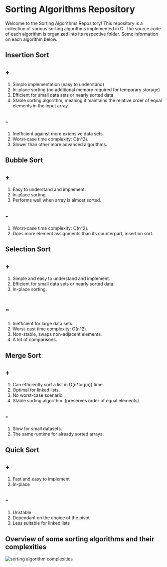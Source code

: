 # Sorting Algorithms Repository
Welcome to the Sorting Algorithms Repository! This repository is a collection of various sorting algorithms implemented in C. The source code of each algorithm is organized into its respective folder. Some information on each algorithm below.

## Insertion Sort
## +
1. Simple implementation (easy to understand)
2. In-place sorting (no additional memory required for temporary storage)
3. Efficient for small data sets or nearly sorted data
4. Stable sorting algorithm, meaning it maintains the relative order of equal elements in the input array.
## -
1. Inefficient against more extensive data sets.
2. Worst-case time complexity: O(n^2).
3. Slower than other more advanced algorithms.

## Bubble Sort
## +
1. Easy to understand and implement.
2. In-place sorting.
3. Performs well when array is almost sorted.
## -
1. Worst-case time complexity: O(n^2).
2. Does more element assignments than its counterpart, insertion sort.

## Selection Sort
## +
1. Simple and easy to understand and implement.
2. Efficient for small data sets or nearly sorted data.
3. In-place sorting.
# -
1. Inefficient for large data sets.
2. Worst-cast time complexity: O(n^2).
3. Non-stable, swaps non-adjacent elements.
4. A lot of comparisons.

## Merge Sort
## +
1. Can efficiently sort a list in O(n*log(n)) time.
2. Optimal for linked lists.
3. No worst-case scenario.
4. Stable sorting algorithm. (preserves order of equal elements)
## -
1. Slow for small datasets.
2. The same runtime for already sorted arrays.

## Quick Sort
## +
1. Fast and easy to implement
2. In-place
## -
1. Unstable
2. Dependant on the choice of the pivot
3. Less suitable for linked lists

## Overview of some sorting algorithms and their complexities
![sorting algorithm complexities](./Array_Sorting_Algorithms.png)
